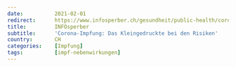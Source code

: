 ```yaml
---
date:          2021-02-01
redirect:      https://www.infosperber.ch/gesundheit/public-health/corona-impfung-das-kleingedruckte-bei-den-risiken/
title:         INFOsperber
subtitle:      'Corona-Impfung: Das Kleingedruckte bei den Risiken'
country:       CH
categories:    [Impfung]
tags:          [impf-nebenwirkungen]
---
```

